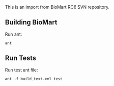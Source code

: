 This is an import from BioMart RC6 SVN repository.

Building BioMart
----------------

Run ant:

    ant


Run Tests
---------

Run test ant file:

    ant -f build_text.xml test

